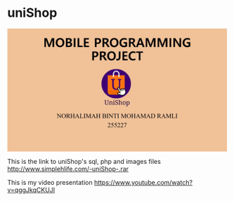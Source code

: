 # uniShop

<img src="https://github.com/SilentHlive/uniShop/blob/master/thumbnail%20project.jpg" width="500px" align="center">


This is the link to uniShop's sql, php and images files 
http://www.simplehlife.com/-uniShop-.rar

This is my video presentation
https://www.youtube.com/watch?v=qggJkqCKUJI
